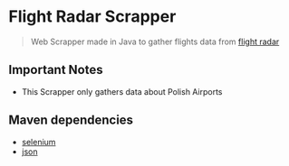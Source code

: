 # Flight Radar Scrapper

> Web Scrapper made in Java to gather flights data from [flight radar](flightradar24.com)

## Important Notes

- This Scrapper only gathers data about Polish Airports

## Maven dependencies

- [selenium](https://mvnrepository.com/artifact/org.seleniumhq.selenium/selenium-java)
- [json](https://mvnrepository.com/artifact/org.json/json)